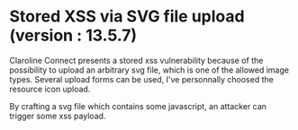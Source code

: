# Stored XSS via SVG file upload (version : 13.5.7)

Claroline Connect presents a stored xss vulnerability because of the possibility to upload an arbitrary svg file, which is one of the allowed image types. 
Several upload forms can be used, I've personnally choosed the resource icon upload.

By crafting a svg file which contains some javascript, an attacker can trigger some xss payload.

